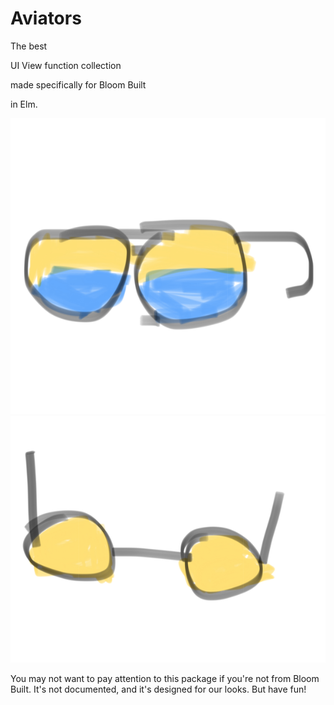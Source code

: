 # Aviators

The best



UI View function collection



made specifically for Bloom Built



in Elm.


![](./logo.png) 
![](./logo-hoss.png) 

You may not want to pay attention to this package if you're not from Bloom Built. It's not documented, and it's designed for our looks. But have fun!
